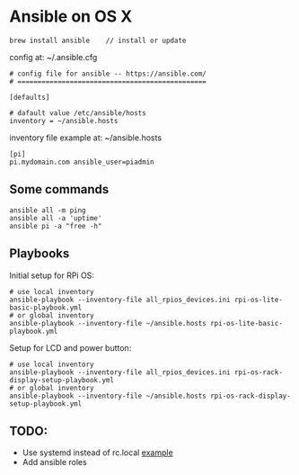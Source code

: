 # Ansible on OS X

```
brew install ansible    // install or update
```

config at: ~/.ansible.cfg

```
# config file for ansible -- https://ansible.com/
# ===============================================

[defaults]

# dafault value /etc/ansible/hosts
inventory = ~/ansible.hosts
```

inventory file example at: ~/ansible.hosts

```
[pi]
pi.mydomain.com ansible_user=piadmin
```

## Some commands
```
ansible all -m ping
ansible all -a 'uptime'
ansible pi -a "free -h"
```
## Playbooks
Initial setup for RPi OS:
```
# use local inventory
ansible-playbook --inventory-file all_rpios_devices.ini rpi-os-lite-basic-playbook.yml
# or global inventory
ansible-playbook --inventory-file ~/ansible.hosts rpi-os-lite-basic-playbook.yml
```

Setup for LCD and power button:
```
# use local inventory
ansible-playbook --inventory-file all_rpios_devices.ini rpi-os-rack-display-setup-playbook.yml
# or global inventory
ansible-playbook --inventory-file ~/ansible.hosts rpi-os-rack-display-setup-playbook.yml
```

## TODO:
- Use systemd instead of rc.local [example](https://github.com/UCTRONICS/SKU_RM0004/issues/3)
- Add ansible roles
